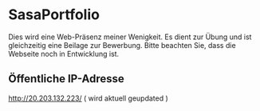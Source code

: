 # SasaPortfolio

Dies wird eine Web-Präsenz meiner Wenigkeit. Es dient zur Übung und ist gleichzeitig eine Beilage zur Bewerbung.
Bitte beachten Sie, dass die Webseite noch in Entwicklung ist.

## Öffentliche IP-Adresse

http://20.203.132.223/
( wird aktuell geupdated )
